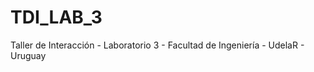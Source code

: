 TDI_LAB_3
=========

Taller de Interacción - Laboratorio 3 - Facultad de Ingeniería - UdelaR - Uruguay 
